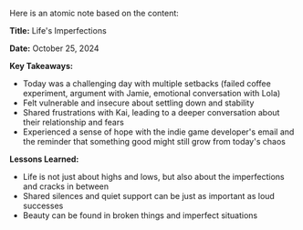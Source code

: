 Here is an atomic note based on the content:

**Title:** Life's Imperfections

**Date:** October 25, 2024

**Key Takeaways:**

* Today was a challenging day with multiple setbacks (failed coffee experiment, argument with Jamie, emotional conversation with Lola)
* Felt vulnerable and insecure about settling down and stability
* Shared frustrations with Kai, leading to a deeper conversation about their relationship and fears
* Experienced a sense of hope with the indie game developer's email and the reminder that something good might still grow from today's chaos

**Lessons Learned:**

* Life is not just about highs and lows, but also about the imperfections and cracks in between
* Shared silences and quiet support can be just as important as loud successes
* Beauty can be found in broken things and imperfect situations